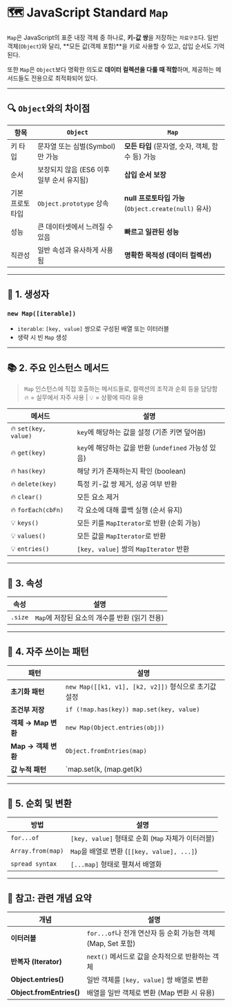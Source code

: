 # 🗺️ JavaScript Standard `Map`

`Map`은 JavaScript의 표준 내장 객체 중 하나로, **키-값 쌍**을 저장하는 `자료구조`다. 일반 객체(`Object`)와 달리, **모든 값(객체 포함)**을 키로 사용할 수 있고, 삽입 순서도 기억된다.

또한 `Map`은 `Object`보다 명확한 의도로 **데이터 컬렉션을 다룰 때 적합**하며, 제공하는 메서드들도 전용으로 최적화되어 있다.

---

## 🔍 `Object`와의 차이점

| 항목             | `Object`                                     | `Map`                                              |
|------------------|-----------------------------------------------|-----------------------------------------------------|
| 키 타입          | 문자열 또는 심벌(Symbol)만 가능              | **모든 타입** (문자열, 숫자, 객체, 함수 등) 가능     |
| 순서             | 보장되지 않음 (ES6 이후 일부 순서 유지됨)    | **삽입 순서 보장**                                  |
| 기본 프로토타입  | `Object.prototype` 상속                      | **null 프로토타입 가능** (`Object.create(null)` 유사) |
| 성능             | 큰 데이터셋에서 느려질 수 있음               | **빠르고 일관된 성능**                              |
| 직관성           | 일반 속성과 유사하게 사용됨                 | **명확한 목적성 (데이터 컬렉션)**                   |

---

## 🧱 1. 생성자

### `new Map([iterable])`

- `iterable`: `[key, value]` 쌍으로 구성된 배열 또는 이터러블
- 생략 시 빈 `Map` 생성

---

## 📚 2. 주요 인스턴스 메서드

> `Map` 인스턴스에 직접 호출하는 메서드들로, 컬렉션의 조작과 순회 등을 담당함  
> 🔥 = 실무에서 자주 사용 | 💡 = 상황에 따라 유용

| 메서드                     | 설명 |
|----------------------------|------|
| 🔥 `set(key, value)`       | `key`에 해당하는 값을 설정 (기존 키면 덮어씀) |
| 🔥 `get(key)`              | `key`에 해당하는 값을 반환 (`undefined` 가능성 있음) |
| 🔥 `has(key)`              | 해당 키가 존재하는지 확인 (boolean) |
| 🔥 `delete(key)`           | 특정 키-값 쌍 제거, 성공 여부 반환 |
| 🔥 `clear()`               | 모든 요소 제거 |
| 🔥 `forEach(cbFn)`         | 각 요소에 대해 콜백 실행 (순서 유지) |
| 💡 `keys()`                | 모든 키를 `MapIterator`로 반환 (순회 가능) |
| 💡 `values()`              | 모든 값을 `MapIterator`로 반환 |
| 💡 `entries()`             | `[key, value]` 쌍의 `MapIterator` 반환 |

---

## 📏 3. 속성

| 속성      | 설명 |
|-----------|------|
| `.size`   | `Map`에 저장된 요소의 개수를 반환 (읽기 전용) |

---

## 🧩 4. 자주 쓰이는 패턴

| 패턴                         | 설명 |
|------------------------------|------|
| **초기화 패턴**             | `new Map([[k1, v1], [k2, v2]])` 형식으로 초기값 설정 |
| **조건부 저장**             | `if (!map.has(key)) map.set(key, value)` |
| **객체 → Map 변환**         | `new Map(Object.entries(obj))` |
| **Map → 객체 변환**         | `Object.fromEntries(map)` |
| **값 누적 패턴**            | `map.set(k, (map.get(k) || 0) + 1)` 형태로 카운팅 |

---

## 🔄 5. 순회 및 변환

| 방법                       | 설명 |
|----------------------------|------|
| `for...of`                | `[key, value]` 형태로 순회 (`Map` 자체가 이터러블) |
| `Array.from(map)`         | `Map`을 배열로 변환 (`[[key, value], ...]`) |
| `spread syntax`           | `[...map]` 형태로 펼쳐서 배열화 |

---

## 🔗 참고: 관련 개념 요약

| 개념                  | 설명 |
|------------------------|------|
| **이터러블**           | `for...of`나 전개 연산자 등 순회 가능한 객체 (Map, Set 포함) |
| **반복자 (Iterator)**  | `next()` 메서드로 값을 순차적으로 반환하는 객체 |
| **Object.entries()**   | 일반 객체를 `[key, value]` 쌍 배열로 변환 |
| **Object.fromEntries()** | 배열을 일반 객체로 변환 (Map 변환 시 유용) |